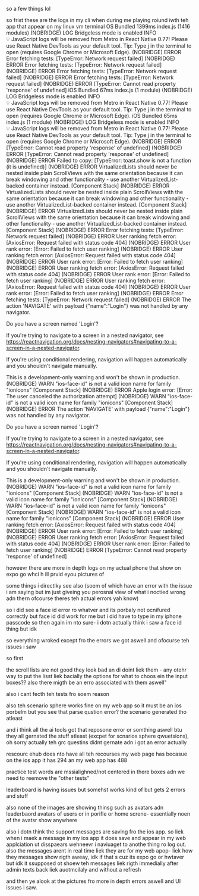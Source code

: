 so a few things lol

so frist these are the logs in my cli when during me playing roiund iwth teh app that appear on my linux vm terminal
OS Bundled 1399ms index.js (1416 modules)
 (NOBRIDGE) LOG  Bridgeless mode is enabled
 INFO  
 💡 JavaScript logs will be removed from Metro in React Native 0.77! Please use React Native DevTools as your default tool. Tip: Type j in the terminal to open (requires Google Chrome or Microsoft Edge).
 (NOBRIDGE) ERROR  Error fetching tests: [TypeError: Network request failed]
 (NOBRIDGE) ERROR  Error fetching tests: [TypeError: Network request failed]
 (NOBRIDGE) ERROR  Error fetching tests: [TypeError: Network request failed]
 (NOBRIDGE) ERROR  Error fetching tests: [TypeError: Network request failed]
 (NOBRIDGE) ERROR  [TypeError: Cannot read property 'response' of undefined]
iOS Bundled 67ms index.js (1 module)
 (NOBRIDGE) LOG  Bridgeless mode is enabled
 INFO  
 💡 JavaScript logs will be removed from Metro in React Native 0.77! Please use React Native DevTools as your default tool. Tip: Type j in the terminal to open (requires Google Chrome or Microsoft Edge).
iOS Bundled 65ms index.js (1 module)
 (NOBRIDGE) LOG  Bridgeless mode is enabled
 INFO  
 💡 JavaScript logs will be removed from Metro in React Native 0.77! Please use React Native DevTools as your default tool. Tip: Type j in the terminal to open (requires Google Chrome or Microsoft Edge).
 (NOBRIDGE) ERROR  [TypeError: Cannot read property 'response' of undefined]
 (NOBRIDGE) ERROR  [TypeError: Cannot read property 'response' of undefined]
 (NOBRIDGE) ERROR  Failed to copy: [TypeError: toast.show is not a function (it is undefined)]
 (NOBRIDGE) ERROR  VirtualizedLists should never be nested inside plain ScrollViews with the same orientation because it can break windowing and other functionality - use another VirtualizedList-backed container instead. [Component Stack]
 (NOBRIDGE) ERROR  VirtualizedLists should never be nested inside plain ScrollViews with the same orientation because it can break windowing and other functionality - use another VirtualizedList-backed container instead. [Component Stack]
 (NOBRIDGE) ERROR  VirtualizedLists should never be nested inside plain ScrollViews with the same orientation because it can break windowing and other functionality - use another VirtualizedList-backed container instead. [Component Stack]
 (NOBRIDGE) ERROR  Error fetching tests: [TypeError: Network request failed]
 (NOBRIDGE) ERROR  User ranking fetch error: [AxiosError: Request failed with status code 404]
 (NOBRIDGE) ERROR  User rank error: [Error: Failed to fetch user ranking]
 (NOBRIDGE) ERROR  User ranking fetch error: [AxiosError: Request failed with status code 404]
 (NOBRIDGE) ERROR  User rank error: [Error: Failed to fetch user ranking]
 (NOBRIDGE) ERROR  User ranking fetch error: [AxiosError: Request failed with status code 404]
 (NOBRIDGE) ERROR  User rank error: [Error: Failed to fetch user ranking]
 (NOBRIDGE) ERROR  User ranking fetch error: [AxiosError: Request failed with status code 404]
 (NOBRIDGE) ERROR  User rank error: [Error: Failed to fetch user ranking]
 (NOBRIDGE) ERROR  Error fetching tests: [TypeError: Network request failed]
 (NOBRIDGE) ERROR  The action 'NAVIGATE' with payload {"name":"Login"} was not handled by any navigator.

Do you have a screen named 'Login'?

If you're trying to navigate to a screen in a nested navigator, see https://reactnavigation.org/docs/nesting-navigators#navigating-to-a-screen-in-a-nested-navigator.

If you're using conditional rendering, navigation will happen automatically and you shouldn't navigate manually.

This is a development-only warning and won't be shown in production.
 (NOBRIDGE) WARN  "ios-face-id" is not a valid icon name for family "ionicons" [Component Stack]
 (NOBRIDGE) ERROR  Apple login error: [Error: The user canceled the authorization attempt]
 (NOBRIDGE) WARN  "ios-face-id" is not a valid icon name for family "ionicons" [Component Stack]
 (NOBRIDGE) ERROR  The action 'NAVIGATE' with payload {"name":"Login"} was not handled by any navigator.

Do you have a screen named 'Login'?

If you're trying to navigate to a screen in a nested navigator, see https://reactnavigation.org/docs/nesting-navigators#navigating-to-a-screen-in-a-nested-navigator.

If you're using conditional rendering, navigation will happen automatically and you shouldn't navigate manually.

This is a development-only warning and won't be shown in production.
 (NOBRIDGE) WARN  "ios-face-id" is not a valid icon name for family "ionicons" [Component Stack]
 (NOBRIDGE) WARN  "ios-face-id" is not a valid icon name for family "ionicons" [Component Stack]
 (NOBRIDGE) WARN  "ios-face-id" is not a valid icon name for family "ionicons" [Component Stack]
 (NOBRIDGE) WARN  "ios-face-id" is not a valid icon name for family "ionicons" [Component Stack]
 (NOBRIDGE) ERROR  User ranking fetch error: [AxiosError: Request failed with status code 404]
 (NOBRIDGE) ERROR  User rank error: [Error: Failed to fetch user ranking]
 (NOBRIDGE) ERROR  User ranking fetch error: [AxiosError: Request failed with status code 404]
 (NOBRIDGE) ERROR  User rank error: [Error: Failed to fetch user ranking]
 (NOBRIDGE) ERROR  [TypeError: Cannot read property 'response' of undefined]


howeevr there are more in depth logs on my actual phone that show on expo go whci h ill prvid eyou pictures of

some things i directlky see also (soem of which have an error with the issue i am saying but im just giveing you perosnal view of what i noctied wrong adn thern ofcourse theres teh actual errors yah know)


so i did see a face id error ro whatver and its porbaly not ocnifured correctly but face id did work for me but i did have to type in my iphone passcode so then again im nto sure- i dotn actually think i saw a face id thing but idk

so everything wroked except fro the errors we got aswell and ofocurse teh issues i saw 

so first

the scroll lists are not good they look bad an di doint liek them - any otehr way to put the lisst liek bacially the options for what to choos ein the input boxes?? also there migth be an erro associated with them aswell"

also i cant fecth teh tests fro soem reason

also teh scenario sphere works fine on my web app so it must be an ios porbelm but you see that parse qustion error? the scenario generated tho atleast

and i think all the ai tools got that reposone error or somthing aswell btu they all gernated the stuff atleast (excpet for scnarios sphere qwuetsions), oh sorry actually teh grc questins didnt gernate adn i got an error actually

rescourc ehub does nto have all teh recourses my web page has becasue on the ios app it has 294 an my web app has 488

practice test words are mssialighned/not centered in there boxes adn we need to reemove the "other tests"

leaderboard is having issues but somehst works kind of but gets 2 errors and stuff

also none of the images are showing  thinsg such as avatars adn leaderbaord avatars of users or in porifle or home screne- essentially noen of the avatsr show anywhere

also i dotn think the support messages are saving fro the ios app. so liek when i maek a message in my ios app it does save and appear in my web applciation ut disspaears wehneevr i naviuaget to anothe thing ro log out. also the messages arent in real time liek they are for my web apop- liek how they messages show rigth aweay, idk if that s cuz its expo go or hwtaver but idk it ssupposed ot shoew teh messages liek rigth immedially after admin texts back liek auotmcilaly and without a refresh

and then ye alook at the pictures fro more in depth errors aswell and UI issues i saw.

